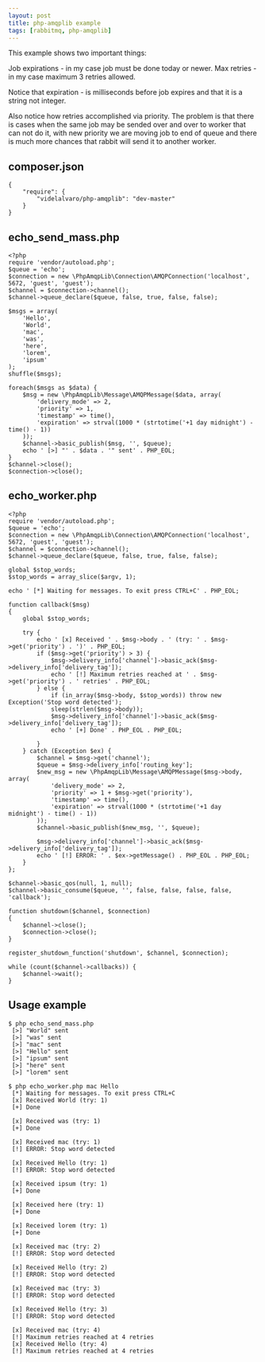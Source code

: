 ```yaml
---
layout: post
title: php-amqplib example
tags: [rabbitmq, php-amqplib]
---
```


This example shows two important things:

Job expirations - in my case job must be done today or newer.
Max retries - in my case maximum 3 retries allowed.

Notice that expiration - is milliseconds before job expires and that it is a string not integer.

Also notice how retries accomplished via priority. The problem is that there is cases when the same job may be sended over and over to worker that can not do it, with new priority we are moving job to end of queue and there is much more chances that rabbit will send it to another worker.

composer.json
-------------

	{
	    "require": {
	        "videlalvaro/php-amqplib": "dev-master"
	    }
	}

echo_send_mass.php
------------------

	<?php
	require 'vendor/autoload.php';
	$queue = 'echo';
	$connection = new \PhpAmqpLib\Connection\AMQPConnection('localhost', 5672, 'guest', 'guest');
	$channel = $connection->channel();
	$channel->queue_declare($queue, false, true, false, false);

	$msgs = array(
	    'Hello',
	    'World',
	    'mac',
	    'was',
	    'here',
	    'lorem',
	    'ipsum'
	);
	shuffle($msgs);

	foreach($msgs as $data) {
	    $msg = new \PhpAmqpLib\Message\AMQPMessage($data, array(
	        'delivery_mode' => 2,
	        'priority' => 1,
	        'timestamp' => time(),
	        'expiration' => strval(1000 * (strtotime('+1 day midnight') - time() - 1))
	    ));
	    $channel->basic_publish($msg, '', $queue);
	    echo ' [>] "' . $data . '" sent' . PHP_EOL;
	}
	$channel->close();
	$connection->close();

echo_worker.php
---------------

	<?php
	require 'vendor/autoload.php';
	$queue = 'echo';
	$connection = new \PhpAmqpLib\Connection\AMQPConnection('localhost', 5672, 'guest', 'guest');
	$channel = $connection->channel();
	$channel->queue_declare($queue, false, true, false, false);

	global $stop_words;
	$stop_words = array_slice($argv, 1);

	echo ' [*] Waiting for messages. To exit press CTRL+C' . PHP_EOL;

	function callback($msg)
	{
	    global $stop_words;

	    try {
	        echo ' [x] Received ' . $msg->body . ' (try: ' . $msg->get('priority') . ')' . PHP_EOL;
	        if ($msg->get('priority') > 3) {
	            $msg->delivery_info['channel']->basic_ack($msg->delivery_info['delivery_tag']);
	            echo ' [!] Maximum retries reached at ' . $msg->get('priority') . ' retries' . PHP_EOL;
	        } else {
	            if (in_array($msg->body, $stop_words)) throw new Exception('Stop word detected');
	            sleep(strlen($msg->body));
	            $msg->delivery_info['channel']->basic_ack($msg->delivery_info['delivery_tag']);
	            echo ' [+] Done' . PHP_EOL . PHP_EOL;

	        }
	    } catch (Exception $ex) {
	        $channel = $msg->get('channel');
	        $queue = $msg->delivery_info['routing_key'];
	        $new_msg = new \PhpAmqpLib\Message\AMQPMessage($msg->body, array(
	            'delivery_mode' => 2,
	            'priority' => 1 + $msg->get('priority'),
	            'timestamp' => time(),
	            'expiration' => strval(1000 * (strtotime('+1 day midnight') - time() - 1))
	        ));
	        $channel->basic_publish($new_msg, '', $queue);

	        $msg->delivery_info['channel']->basic_ack($msg->delivery_info['delivery_tag']);
	        echo ' [!] ERROR: ' . $ex->getMessage() . PHP_EOL . PHP_EOL;
	    }
	};

	$channel->basic_qos(null, 1, null);
	$channel->basic_consume($queue, '', false, false, false, false, 'callback');

	function shutdown($channel, $connection)
	{
	    $channel->close();
	    $connection->close();
	}

	register_shutdown_function('shutdown', $channel, $connection);

	while (count($channel->callbacks)) {
	    $channel->wait();
	}

Usage example
-------------

	$ php echo_send_mass.php
	 [>] "World" sent
	 [>] "was" sent
	 [>] "mac" sent
	 [>] "Hello" sent
	 [>] "ipsum" sent
	 [>] "here" sent
	 [>] "lorem" sent

	$ php echo_worker.php mac Hello
	 [*] Waiting for messages. To exit press CTRL+C
	 [x] Received World (try: 1)
	 [+] Done

	 [x] Received was (try: 1)
	 [+] Done

	 [x] Received mac (try: 1)
	 [!] ERROR: Stop word detected

	 [x] Received Hello (try: 1)
	 [!] ERROR: Stop word detected

	 [x] Received ipsum (try: 1)
	 [+] Done

	 [x] Received here (try: 1)
	 [+] Done

	 [x] Received lorem (try: 1)
	 [+] Done

	 [x] Received mac (try: 2)
	 [!] ERROR: Stop word detected

	 [x] Received Hello (try: 2)
	 [!] ERROR: Stop word detected

	 [x] Received mac (try: 3)
	 [!] ERROR: Stop word detected

	 [x] Received Hello (try: 3)
	 [!] ERROR: Stop word detected

	 [x] Received mac (try: 4)
	 [!] Maximum retries reached at 4 retries
	 [x] Received Hello (try: 4)
	 [!] Maximum retries reached at 4 retries